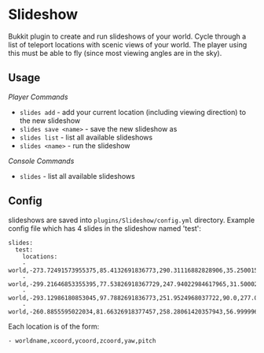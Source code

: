 Slideshow
=========

Bukkit plugin to create and run slideshows of your world.  Cycle through a list of teleport locations with
scenic views of your world.  The player using this must be able to fly (since most viewing angles are in the sky).

Usage
-----

_Player Commands_

* `slides add` - add your current location (including viewing direction) to the new slideshow
* `slides save <name>` - save the new slideshow as <name>
* `slides list` - list all available slideshows
* `slides <name>` - run the slideshow <name>

_Console Commands_

* `slides` - list all available slideshows

Config
------

slideshows are saved into `plugins/Slideshow/config.yml` directory.  Example config file which has
4 slides in the slideshow named 'test':

    slides:
      test:
        locations:
        - world,-273.72491573955375,85.4132691836773,290.31116882828906,35.250015,151.19955
        - world,-299.21646853355395,77.53826918367729,247.94022984617965,31.50002,236.84967
        - world,-293.12986180853045,97.7882691836773,251.9524968037722,90.0,277.04968
        - world,-260.8855595022034,81.66326918377457,258.28061420357943,56.999996,234.89966

Each location is of the form:

    - worldname,xcoord,ycoord,zcoord,yaw,pitch
